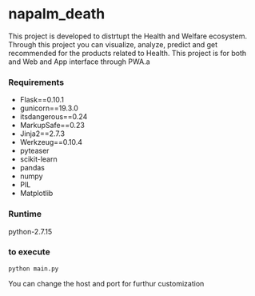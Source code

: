 # napalm_death

This project is developed to distrtupt the Health and Welfare ecosystem. Through this project you can visualize, analyze, predict and get recommended for the products related to Health. This project is for both and Web and App interface through PWA.a

### Requirements
* Flask==0.10.1
* gunicorn==19.3.0
* itsdangerous==0.24
* MarkupSafe==0.23
* Jinja2==2.7.3
* Werkzeug==0.10.4
* pyteaser
* scikit-learn
* pandas
* numpy
* PIL 
* Matplotlib

### Runtime 
python-2.7.15

### to execute 
```
python main.py
```

You can change the host and port for furthur customization
